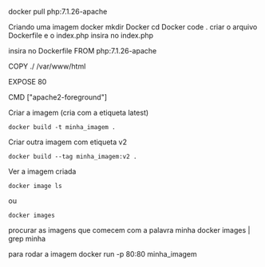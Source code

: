 docker pull php:7.1.26-apache

Criando uma imagem docker
mkdir Docker
cd  Docker
code .
criar o arquivo Dockerfile e o index.php
insira no index.php
<?php 
    phpinfo();
?>

insira no Dockerfile
FROM php:7.1.26-apache

COPY ./ /var/www/html

EXPOSE 80

CMD ["apache2-foreground"]

Criar a imagem (cria com a etiqueta latest)<br>
```
docker build -t minha_imagem .
```

Criar outra imagem com etiqueta v2<br>
```
docker build --tag minha_imagem:v2 .
```

Ver a imagem criada<br>
```
docker image ls
```
ou<br>
```
docker images
```

procurar as imagens que comecem com a palavra minha
docker images | grep minha

para rodar a imagem
docker run -p 80:80 minha_imagem
